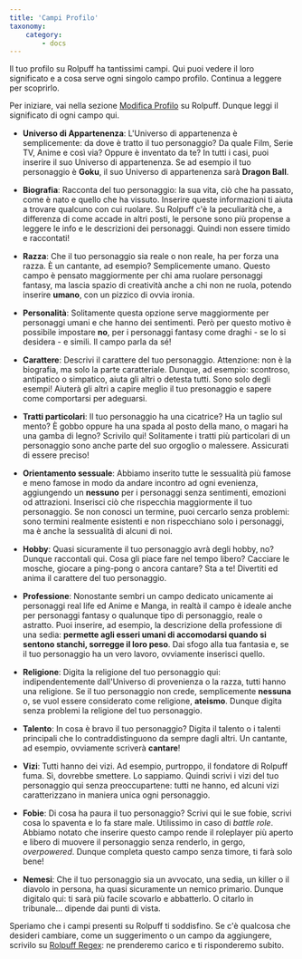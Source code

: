 ```yaml
---
title: 'Campi Profilo'
taxonomy:
    category:
        - docs
---
```


Il tuo profilo su Rolpuff ha tantissimi campi. Qui puoi vedere il loro significato e a cosa serve ogni singolo campo profilo. Continua a leggere per scoprirlo.

Per iniziare, vai nella sezione [Modifica Profilo](https://rolpuff.net/user/profile) su Rolpuff. Dunque leggi il significato di ogni campo qui.

* **Universo di Appartenenza**: L'Universo di appartenenza è semplicemente: da dove è tratto il tuo personaggio? Da quale Film, Serie TV, Anime e così via? Oppure è inventato da te? In tutti i casi, puoi inserire il suo Universo di appartenenza. Se ad esempio il tuo personaggio è **Goku**, il suo Universo di appartenenza sarà **Dragon Ball**.
* **Biografia**: Racconta del tuo personaggio: la sua vita, ciò che ha passato, come è nato e quello che ha vissuto. Inserire queste informazioni ti aiuta a trovare qualcuno con cui ruolare. Su Rolpuff c'è la peculiarità che, a differenza di come accade in altri posti, le persone sono più propense a leggere le info e le descrizioni dei personaggi. Quindi non essere timido e raccontati!
* **Razza**: Che il tuo personaggio sia reale o non reale, ha per forza una razza. È un cantante, ad esempio? Semplicemente umano. Questo campo è pensato maggiormente per chi ama ruolare personaggi fantasy, ma lascia spazio di creatività anche a chi non ne ruola, potendo inserire **umano**, con un pizzico di ovvia ironia.
* **Personalità**: Solitamente questa opzione serve maggiormente per personaggi umani e che hanno dei sentimenti. Però per questo motivo è possibile impostare **no**, per i personaggi fantasy come draghi - se lo si desidera - e simili. Il campo parla da sé!
* **Carattere**: Descrivi il carattere del tuo personaggio. Attenzione: non è la biografia, ma solo la parte caratteriale. Dunque, ad esempio: scontroso, antipatico o simpatico, aiuta gli altri o detesta tutti. Sono solo degli esempi! Aiuterà gli altri a capire meglio il tuo presonaggio e sapere come comportarsi per adeguarsi.
* **Tratti particolari**: Il tuo personaggio ha una cicatrice? Ha un taglio sul mento? È gobbo oppure ha una spada al posto della mano, o magari ha una gamba di legno? Scrivilo qui! Solitamente i tratti più particolari di un personaggio sono anche parte del suo orgoglio o malessere. Assicurati di essere preciso!
* **Orientamento sessuale**: Abbiamo inserito tutte le sessualità più famose e meno famose in modo da andare incontro ad ogni evenienza, aggiungendo un **nessuno** per i personaggi senza sentimenti, emozioni od attrazioni. Inserisci ciò che rispecchia maggiormente il tuo personaggio. Se non conosci un termine, puoi cercarlo senza problemi: sono termini realmente esistenti e non rispecchiano solo i personaggi, ma è anche la sessualità di alcuni di noi.
* **Hobby**: Quasi sicuramente il tuo personaggio avrà degli hobby, no? Dunque raccontali qui. Cosa gli piace fare nel tempo libero? Cacciare le mosche, giocare a ping-pong o ancora cantare? Sta a te! Divertiti ed anima il carattere del tuo personaggio.
* **Professione**: Nonostante sembri un campo dedicato unicamente ai personaggi real life ed Anime e Manga, in realtà il campo è ideale anche per personaggi fantasy o qualunque tipo di personaggio, reale o astratto. Puoi inserire, ad esempio, la descrizione della professione di una sedia: **permette agli esseri umani di accomodarsi quando si sentono stanchi, sorregge il loro peso**. Dai sfogo alla tua fantasia e, se il tuo personaggio ha un vero lavoro, ovviamente inserisci quello.
* **Religione**: Digita la religione del tuo personaggio qui: indipendentemente dall'Universo di provenienza o la razza, tutti hanno una religione. Se il tuo personaggio non crede, semplicemente **nessuna** o, se vuol essere considerato come religione, **ateismo**. Dunque digita senza problemi la religione del tuo personaggio.
* **Talento**: In cosa è bravo il tuo personaggio? Digita il talento o i talenti principali che lo contraddistinguono da sempre dagli altri. Un cantante, ad esempio, ovviamente scriverà **cantare**!
* **Vizi**: Tutti hanno dei vizi. Ad esempio, purtroppo, il fondatore di Rolpuff fuma. Sì, dovrebbe smettere. Lo sappiamo.  Quindi scrivi i vizi del tuo personaggio qui senza preoccupartene: tutti ne hanno, ed alcuni vizi caratterizzano in maniera unica ogni personaggio.
* **Fobie**: Di cosa ha paura il tuo personaggio? Scrivi qui le sue fobie, scrivi cosa lo spaventa e lo fa stare male. Utilissimo in caso di _battle role_. Abbiamo notato che inserire questo campo rende il roleplayer più aperto e libero di muovere il personaggio senza renderlo, in gergo, _overpowered_. Dunque completa questo campo senza timore, ti farà solo bene!
* **Nemesi**: Che il tuo personaggio sia un avvocato, una sedia, un killer o il diavolo in persona, ha quasi sicuramente un nemico primario. Dunque digitalo qui: ti sarà più facile scovarlo e abbatterlo. O citarlo in tribunale... dipende dai punti di vista.

Speriamo che i campi presenti su Rolpuff ti soddisfino. Se c'è qualcosa che desideri cambiare, come un suggerimento o un campo da aggiungere, scrivilo su [Rolpuff Regex](http://regex.rolpuff.net): ne prenderemo carico e ti risponderemo subito.

<style>li{margin-top:15px;}</style>